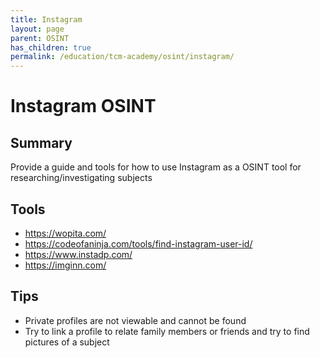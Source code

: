 ```yaml
---
title: Instagram
layout: page
parent: OSINT
has_children: true
permalink: /education/tcm-academy/osint/instagram/
---
```


# Instagram OSINT

## Summary

Provide a guide and tools for how to use Instagram as a OSINT tool for researching/investigating subjects

## Tools

- https://wopita.com/
- https://codeofaninja.com/tools/find-instagram-user-id/
- https://www.instadp.com/
- https://imginn.com/

## Tips

- Private profiles are not viewable and cannot be found
- Try to link a profile to relate family members or friends and try to find pictures of a subject
